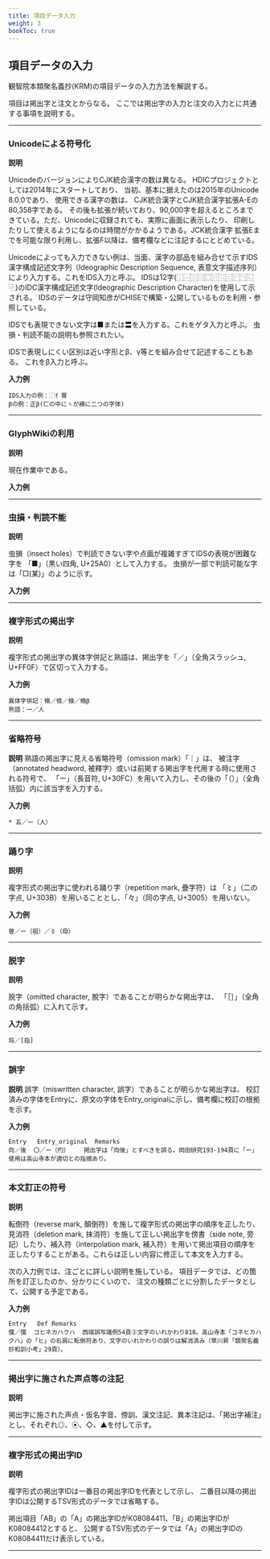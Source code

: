 ```yaml
---
title: 項目データ入力
weight: 3
bookToc: true
---
```


## 項目データの入力

観智院本類聚名義抄(KRM)の項目データの入力方法を解説する。

項目は掲出字と注文とからなる。
ここでは掲出字の入力と注文の入力とに共通する事項を説明する。

--------------

### Unicodeによる符号化


**説明**

UnicodeのバージョンによりCJK統合漢字の数は異なる。
HDICプロジェクトとしては2014年にスタートしており、
当初、基本に据えたのは2015年のUnicode 8.0.0であり、
使用できる漢字の数は、
CJK統合漢字とCJK統合漢字拡張A-Eの80,358字である。
その後も拡張が続いており、90,000字を超えるところまで
きている。ただ、Unicodeに収録されても、実際に画面に表示したり、
印刷したりして使えるようになるのは時間がかかるようである。JCK統合漢字
拡張Eまでを可能な限り利用し、拡張F以降は、備考欄などに注記するにとどめている。


Unicodeによっても入力できない例は、当面、漢字の部品を組み合せて示すIDS漢字構成記述文字列（Ideographic Description Sequence, 表意文字描述序列）により入力する。これをIDS入力と呼ぶ。
IDSは12字(⿰⿱⿲⿳⿴⿵⿶⿷⿸⿹⿺⿻)のIDC漢字構成記述文字(Ideographic Description Character)を使用して示される。
IDSのデータは守岡知彦がCHISEで構築・公開しているものを利用・参照している。

IDSでも表現できない文字は■または〓を入力する。これをゲタ入力と呼ぶ。
虫損・判読不能の説明も参照されたい。

IDSで表現しにくい区別は近い字形とβ、γ等とを組み合せて記述することもある。
これをβ入力と呼ぶ。


**入力例**

    IDS入力の例：⿰亻胃
    βの例：正β(匸の中にヽが横に二つの字体)



-------------

### GlyphWikiの利用

**説明**

現在作業中である。

**入力例**

-------------
### 虫損・判読不能

**説明**

虫損（insect holes）で判読できない字や点画が複雑すぎてIDSの表現が困難な字を
「■」（黒い四角, U+25A0）として入力する。
虫損が一部で判読可能な字は「□(某)」のように示す。

**入力例**

-------------
### 複字形式の掲出字

**説明**

複字形式の掲出字の異体字併記と熟語は、掲出字を「／」（全角スラッシュ, U+FF0F）で区切って入力する。


**入力例**

    異体字併記：翛／倐／倏／翛β
    熟語：一／人

-------------
### 省略符号

**説明**
熟語の掲出字に見える省略符号（omission mark）「｜」は、
被注字（annotated headword, 被釋字）或いは前掲する掲出字を代用する時に使用される符号で、
「ー」（長音符, U+30FC）を用いて入力し、その後の「（）」（全角括弧）内に該当字を入力する。

**入力例**

    * 五／ー（人）

-------------
### 踊り字

**説明**

複字形式の掲出字に使われる踊り字（repetition mark, 疊字符）は
「〻」（二の字点, U+303B）を用いることとし、「々」（同の字点, U+3005）を用いない。

**入力例**

    曽／ー（祖）／〻（母）

-------------
### 脱字

**説明**

脱字（omitted character, 脫字）であることが明らかな掲出字は、
「［］」（全角の角括弧）に入れて示す。

**入力例**

    将／[指]


-------------

### 誤字

**説明**
誤字（miswritten character, 誤字）であることが明らかな掲出字は、
校訂済みの字体をEntryに、原文の字体をEntry_originalに示し、備考欄に校訂の根拠を示す。

**入力例**

    Entry   Entry_original  Remarks
    向／後  〇／ー（彴）    掲出字は「向後」とすべきを誤る。岡田研究193-194頁に「ー」使用は高山寺本が適切との指摘あり。

-------------

### 本文訂正の符号

**説明**

転倒符（reverse mark, 顛倒符）を施して複字形式の掲出字の順序を正したり、見消符（deletion mark, 抹消符）を施して正しい掲出字を傍書（side note, 旁記）したり、補入符（interpolation mark, 補入符）を用いて掲出項目の順序を正したりすることがある。これらは正しい内容に修正して本文を入力する。

次の入力例では、注ごとに詳しい説明を施している。
項目データでは、どの箇所を訂正したのか、分かりにくいので、
注文の種類ごとに分割したデータとして、公開する予定である。

**入力例**

    Entry   Def Remarks
    儻／儻  コヒネカハクハ  西端誤写諸例54頁③文字のいれかわり818。高山寺本「コネヒカハクハ」の「ヒ」の右肩に転倒符あり、文字のいれかわりの誤りは解消済み（草川昇「類聚名義抄和訓小考」29頁）。

-------------

### 掲出字に施された声点等の注記

**説明**

掲出字に施された声点・仮名字音、傍訓、漢文注記、異本注記は、「掲出字補注」とし、それぞれ◎、⦿、◇、▲を付して示す。


-------------
### 複字形式の掲出字ID

**説明**

複字形式の掲出字IDは一番目の掲出字IDを代表として示し、
二番目以降の掲出字IDは公開するTSV形式のデータでは省略する。

掲出項目「AB」の「A」の掲出字IDがK08084411、「B」の掲出字IDがK08084412とすると、
公開するTSV形式のデータでは「A」の掲出字IDのK08084411だけ表示している。


-------------


